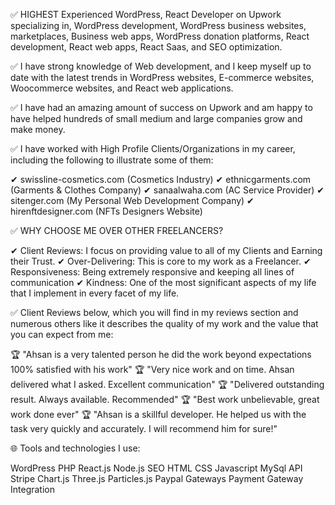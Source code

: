 ✅ HIGHEST Experienced WordPress, React Developer on Upwork specializing in, WordPress development, WordPress business websites, marketplaces, Business web apps, WordPress donation platforms, React development, React web apps, React Saas, and SEO optimization.

✅ I have strong knowledge of Web development, and I keep myself up to date with the latest trends in WordPress websites, E-commerce websites, Woocommerce websites, and React web applications.

✅ I have had an amazing amount of success on Upwork and am happy to have helped hundreds of small medium and large companies grow and make money.

✅ I have worked with High Profile Clients/Organizations in my career, including the following to illustrate some of them:

✔ swissline-cosmetics.com (Cosmetics Industry)
✔ ethnicgarments.com (Garments & Clothes Company)
✔ sanaalwaha.com (AC Service Provider)
✔ sitenger.com (My Personal Web Development Company)
✔ hirenftdesigner.com (NFTs Designers Website)

✅ WHY CHOOSE ME OVER OTHER FREELANCERS?

✔ Client Reviews: I focus on providing value to all of my Clients and Earning their Trust.
✔ Over-Delivering: This is core to my work as a Freelancer.
✔ Responsiveness: Being extremely responsive and keeping all lines of communication
✔ Kindness: One of the most significant aspects of my life that I implement in every facet of my life.

✅ Client Reviews below, which you will find in my reviews section and numerous others like it describes the quality of my work and the value that you can expect from me:

🏆 "Ahsan is a very talented person he did the work beyond expectations 100% satisfied with his work"
🏆 "Very nice work and on time. Ahsan delivered what I asked. Excellent communication"
🏆 "Delivered outstanding result. Always available. Recommended"
🏆 "Best work unbelievable, great work done ever"
🏆 "Ahsan is a skillful developer. He helped us with the task very quickly and accurately. I will recommend him for sure!"

🌐 Tools and technologies I use:

WordPress
PHP
React.js
Node.js
SEO
HTML
CSS
Javascript
MySql
API
Stripe
Chart.js
Three.js
Particles.js
Paypal Gateways
Payment Gateway Integration
